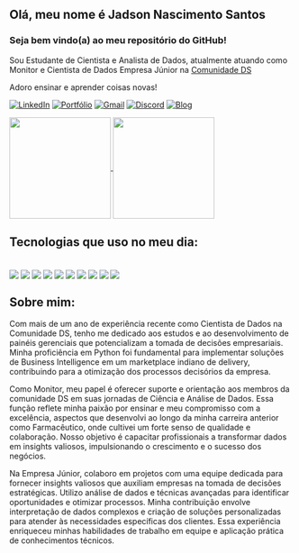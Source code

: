 ## Olá, meu nome é Jadson Nascimento Santos 
### Seja bem vindo(a) ao meu repositório do GitHub!

Sou Estudante de Cientista e Analista de Dados, atualmente atuando como Monitor e Cientista de Dados Empresa Júnior na [Comunidade DS](https://www.comunidadeds.com/)

Adoro ensinar e aprender coisas novas!

[![LinkedIn](https://img.shields.io/badge/LinkedIn-0b66c2?style=for-the-badge&logo=linkedin&logoColor=white)](https://www.linkedin.com/in/jadson-nascimento-santos/)
[![Portfólio](https://img.shields.io/badge/Portfólio-f56a6a?style=for-the-badge&logo=microsoft-outlook&logoColor=white)](https://jadsonds.github.io/portfolio_projetos/)
[![Gmail](https://img.shields.io/badge/Gmail-d93f41?style=for-the-badge&logo=gmail&logoColor=white)](jadson002@gmail.com)
[![Discord](https://img.shields.io/badge/Discord:jadson-5865f2?style=for-the-badge&logo=discord&logoColor=white)](jadson)
[![Blog](https://img.shields.io/badge/Medium-12100E?style=for-the-badge&logo=medium&logoColor=white)](https://medium.com/@jadson002)

<a href="https://github.com/anuraghazra/github-readme-stats">
  <img height=180 align="center" src="https://github-readme-stats.vercel.app/api?username=JadsonDS&show_icons=true&bg_color=000000&title_color=ffffff&border_color=4669e0&text_color=A2A2A2&locale=pt-br&border_radius=4.5&ring_color=6BFBCE" />
</a>
<a href="https://github.com/anuraghazra/convoychat">
  <img height=180 align="center" src="https://github-readme-stats.vercel.app/api/top-langs?username=JadsonDS&bg_color=000000&title_color=ffffff&border_color=4669e0&text_color=A2A2A2&locale=pt-br&border_radius=4.5&ring_color=6BFBCE&layout=compact&langs_count=8&card_width=250" />
</a>

## Tecnologias que uso no meu dia:

<div style="display: inline_block"><br/>
  <img align="center" src="https://img.shields.io/badge/Visual_Studio_Code-0078D4?style=for-the-badge&logo=visual%20studio%20code&logoColor=white"/>
  <img align="center" src="https://img.shields.io/badge/Jupyter-555555?style=for-the-badge&logo=Jupyter&logoColor=orange"/>
  <img align="center" src="https://img.shields.io/badge/Python-3e7db0?style=for-the-badge&logo=python&logoColor=ffd846"/>
  <img align="center" src="https://img.shields.io/badge/Pandas-120751?style=for-the-badge&logo=pandas&logoColor=white"/>
  <img align="center" src="https://img.shields.io/badge/Streamlit-white?style=for-the-badge&logo=streamlit&logoColor=ff4b4b"/>
  <img align="center" src="https://img.shields.io/badge/Power BI-ffd846?style=for-the-badge&logo=power bi&logoColor=eab71d"/>
  <img align="center" src="https://img.shields.io/badge/SQLite-07405E?style=for-the-badge&logo=sqlite&logoColor=white"/>
  <img align="center" src="https://img.shields.io/badge/GIT-white?style=for-the-badge&logo=git&logoColor=ff4b4b"/>
  <img align="center" src="https://img.shields.io/badge/Microsoft_Excel-217346?style=for-the-badge&logo=microsoft-excel&logoColor=white"/>  
  <img align="center" src="https://img.shields.io/badge/Scikit Learn-3499cd?style=for-the-badge&logo=scikit learn&logoColor=f89939"/>
</div>

## Sobre mim:
Com mais de um ano de experiência recente como Cientista de Dados na Comunidade DS, tenho me dedicado aos estudos e ao desenvolvimento de painéis gerenciais que potencializam a tomada de decisões empresariais. Minha proficiência em Python foi fundamental para implementar soluções de Business Intelligence em um marketplace indiano de delivery, contribuindo para a otimização dos processos decisórios da empresa.

Como Monitor, meu papel é oferecer suporte e orientação aos membros da comunidade DS em suas jornadas de Ciência e Análise de Dados. Essa função reflete minha paixão por ensinar e meu compromisso com a excelência, aspectos que desenvolvi ao longo da minha carreira anterior como Farmacêutico, onde cultivei um forte senso de qualidade e colaboração. Nosso objetivo é capacitar profissionais a transformar dados em insights valiosos, impulsionando o crescimento e o sucesso dos negócios.

Na Empresa Júnior, colaboro em projetos com uma equipe dedicada para fornecer insights valiosos que auxiliam empresas na tomada de decisões estratégicas. Utilizo análise de dados e técnicas avançadas para identificar oportunidades e otimizar processos. Minha contribuição envolve interpretação de dados complexos e criação de soluções personalizadas para atender às necessidades específicas dos clientes. Essa experiência enriqueceu minhas habilidades de trabalho em equipe e aplicação prática de conhecimentos técnicos.
